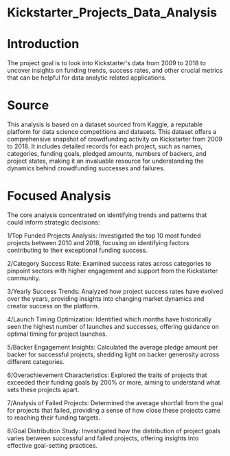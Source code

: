 # Kickstarter_Projects_Data_Analysis

# Introduction
 The project goal is to look into Kickstarter's data from 2009 to 2018 to uncover insights on funding trends, success rates, and other crucial metrics that can be helpful for data analytic related applications.

# Source
This analysis is based on a dataset sourced from Kaggle, a reputable platform for data science competitions and datasets. This dataset offers a comprehensive snapshot of crowdfunding activity on Kickstarter from 2009 to 2018. It includes detailed records for each project, such as names, categories, funding goals, pledged amounts, numbers of backers, and project states, making it an invaluable resource for understanding the dynamics behind crowdfunding successes and failures.

# Focused Analysis
The core analysis concentrated on identifying trends and patterns that could inform strategic decisions:

1/Top Funded Projects Analysis: Investigated the top 10 most funded projects between 2010 and 2018, focusing on identifying factors contributing to their exceptional funding success.

2/Category Success Rate: Examined success rates across categories to pinpoint sectors with higher engagement and support from the Kickstarter community.

3/Yearly Success Trends: Analyzed how project success rates have evolved over the years, providing insights into changing market dynamics and creator success on the platform.

4/Launch Timing Optimization: Identified which months have historically seen the highest number of launches and successes, offering guidance on optimal timing for project launches.

5/Backer Engagement Insights: Calculated the average pledge amount per backer for successful projects, shedding light on backer generosity across different categories.

6/Overachievement Characteristics: Explored the traits of projects that exceeded their funding goals by 200% or more, aiming to understand what sets these projects apart.

7/Analysis of Failed Projects: Determined the average shortfall from the goal for projects that failed, providing a sense of how close these projects came to reaching their funding targets.

8/Goal Distribution Study: Investigated how the distribution of project goals varies between successful and failed projects, offering insights into effective goal-setting practices.

